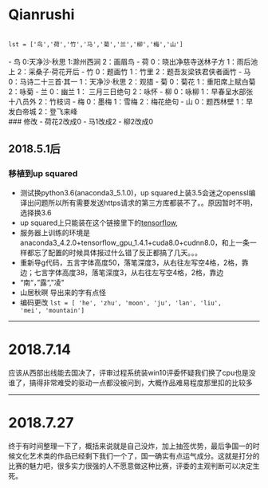 # Qianrushi
<code>
lst = ['鸟','荷','竹','马','菊','兰','柳','梅','山']
</code><br>
- 鸟 0:天净沙·秋思 1:滁州西涧 2：画眉鸟
- 荷 0：晓出净慈寺送林子方 1：雨后池上 2：采桑子·荷花开后
- 竹 0：题画竹 1：竹里 2：题吾友梁铁君侠者画竹
- 马 0：马诗二十三首·其一 1：天净沙·秋思 2：观猎
- 菊 0：菊花 1：重阳席上赋白菊 2：咏菊
- 兰 0：幽兰 1： 三月三日绝句 2：咏怀
- 柳 0：咏柳 1：早春呈水部张十八员外 2：竹枝词
- 梅 0：墨梅 1：雪梅 2：梅花绝句
- 山 0：题西林壁 1：早发白帝城 2：登飞来峰</br>
###  修改
- 荷花2改成0
- 马1改成2
- 柳2改成0

## 2018.5.1后
### 移植到up squared

 

- 测试换python3.6(anaconda3_5.1.0)，up squared上装3.5会迷之openssl编译出问题所以所有需要发送https请求的第三方库都装不了。。原因暂时不明，选择换3.6
- up squared上只能装在这个链接里下的[tensorflow](https://github.com/fo40225/tensorflow-windows-wheel/tree/master/1.6.0/py36/CPU/sse2),
- 服务器上训练的环境是anaconda3\_4.2.0+tensorflow\_gpu_1.4.1+cuda8.0+cudnn8.0，和上一条一样都忘了配置的时候具体报过什么错了反正都搞了几天。。。
- 重新导g代码，五言字体高度50，落笔深度3，从右往左写空4格，2格，靠边；七言字体高度38，落笔深度3，从右往左写空4格，2格，靠边
- “南“，”露“,"凌"
- 山居秋暝 导出来的字有点怪
- 编码更改
<code>lst = [ 'he', 'zhu', 'moon', 'ju', 'lan', 'liu', 'mei', 'mountain']</code>

----------
# 2018.7.14 #
应该从西部出线能去国决了，评审过程系统装win10评委怀疑我们换了cpu也是没谁了，搞得非常难受的驱动一点都没被问到，大概作品难易程度那里扣的比较多

----------
# 2018.7.27 #
终于有时间整理一下了，概括来说就是自己没炸，加上抽签优势，最后争国一的时候文化艺术类的作品已经剩下我们一个了，国一确实有点运气成分。这就是打分的比赛的魅力吧，很多实力很强的人不愿意做这种比赛，评委的主观判断可以决定生死。
